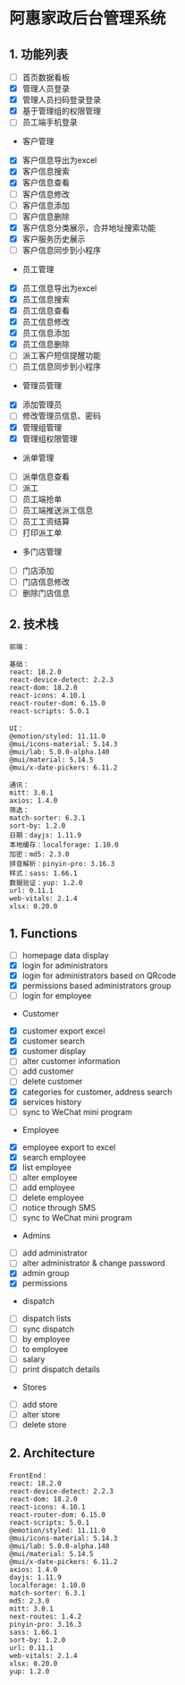 # 阿惠家政后台管理系统

## 1. 功能列表

- [ ] 首页数据看板
- [x] 管理人员登录
- [x] 管理人员扫码登录登录
- [x] 基于管理组的权限管理
- [ ] 员工端手机登录
- 客户管理
- [x] 客户信息导出为excel
- [x] 客户信息搜索
- [x] 客户信息查看
- [ ] 客户信息修改
- [ ] 客户信息添加
- [ ] 客户信息删除
- [x] 客户信息分类展示，合并地址搜索功能
- [x] 客户服务历史展示
- [ ] 客户信息同步到小程序
- 员工管理
- [x] 员工信息导出为excel
- [x] 员工信息搜索
- [x] 员工信息查看
- [x] 员工信息修改
- [x] 员工信息添加
- [x] 员工信息删除
- [ ] 派工客户短信提醒功能
- [ ] 员工信息同步到小程序
- 管理员管理
- [x] 添加管理员
- [ ] 修改管理员信息、密码
- [x] 管理组管理
- [x] 管理组权限管理
- 派单管理
- [ ] 派单信息查看
- [ ] 派工
- [ ] 员工端抢单
- [ ] 员工端推送派工信息
- [ ] 员工工资结算
- [ ] 打印派工单
- 多门店管理
- [ ] 门店添加
- [ ] 门店信息修改
- [ ] 删除门店信息

## 2. 技术栈

    前端：

    基础：
    react: 18.2.0
    react-device-detect: 2.2.3
    react-dom: 18.2.0
    react-icons: 4.10.1
    react-router-dom: 6.15.0
    react-scripts: 5.0.1

    UI：
    @emotion/styled: 11.11.0
    @mui/icons-material: 5.14.3
    @mui/lab: 5.0.0-alpha.140
    @mui/material: 5.14.5
    @mui/x-date-pickers: 6.11.2

    通讯：
    mitt: 3.0.1
    axios: 1.4.0
    筛选：
    match-sorter: 6.3.1
    sort-by: 1.2.0
    日期：dayjs: 1.11.9
    本地缓存：localforage: 1.10.0
    加密：md5: 2.3.0
    拼音解析：pinyin-pro: 3.16.3
    样式：sass: 1.66.1
    数据验证：yup: 1.2.0
    url: 0.11.1
    web-vitals: 2.1.4
    xlsx: 0.20.0

## 1. Functions

- [ ] homepage data display
- [x] login for administrators
- [x] login for administrators based on QRcode
- [x] permissions based administrators group
- [ ] login for employee
- Customer
- [x] customer export excel
- [x] customer search
- [x] customer display
- [ ] alter customer information
- [ ] add customer
- [ ] delete customer
- [x] categories for customer, address search
- [x] services history
- [ ] sync to WeChat mini program
- Employee
- [x] employee export to excel
- [x] search employee
- [x] list employee
- [ ] alter employee
- [ ] add employee
- [ ] delete employee
- [ ] notice through SMS
- [ ] sync to WeChat mini program
- Admins
- [ ] add administrator
- [ ] alter administrator & change password
- [x] admin group
- [x] permissions
- dispatch
- [ ] dispatch lists
- [ ] sync dispatch
- [ ] by employee
- [ ] to employee
- [ ] salary
- [ ] print dispatch details
- Stores
- [ ] add store
- [ ] alter store
- [ ] delete store

## 2. Architecture

    FrontEnd：
    react: 18.2.0
    react-device-detect: 2.2.3
    react-dom: 18.2.0
    react-icons: 4.10.1
    react-router-dom: 6.15.0
    react-scripts: 5.0.1
    @emotion/styled: 11.11.0
    @mui/icons-material: 5.14.3
    @mui/lab: 5.0.0-alpha.140
    @mui/material: 5.14.5
    @mui/x-date-pickers: 6.11.2
    axios: 1.4.0
    dayjs: 1.11.9
    localforage: 1.10.0
    match-sorter: 6.3.1
    md5: 2.3.0
    mitt: 3.0.1
    next-routes: 1.4.2
    pinyin-pro: 3.16.3
    sass: 1.66.1
    sort-by: 1.2.0
    url: 0.11.1
    web-vitals: 2.1.4
    xlsx: 0.20.0
    yup: 1.2.0